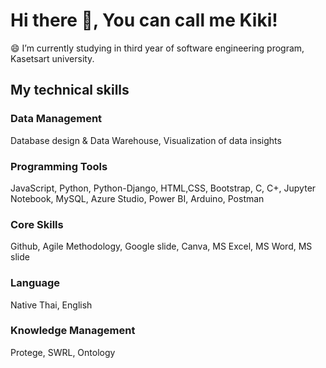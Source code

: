 # Hi there 👋, You can call me Kiki!

😄 I’m currently studying in third year of software engineering program, Kasetsart university.

## My technical skills	

### Data Management 

Database design & Data Warehouse, Visualization of data insights

### Programming Tools 

JavaScript, Python, Python-Django, HTML,CSS, Bootstrap,  C, C+, Jupyter Notebook, MySQL, Azure Studio, Power BI, Arduino, Postman
			
### Core Skills 

Github, Agile Methodology, Google slide, Canva, MS Excel, MS Word, MS slide		

### Language 

Native Thai, English

### Knowledge Management 

Protege, SWRL, Ontology

